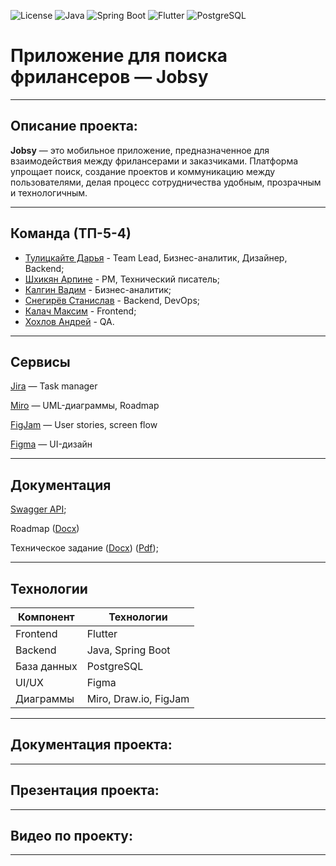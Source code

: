 ![License](https://img.shields.io/badge/license-MIT-blue.svg)
![Java](https://img.shields.io/badge/Java-17+-red)
![Spring Boot](https://img.shields.io/badge/SpringBoot-3.4.3-brightgreen)
![Flutter](https://img.shields.io/badge/Flutter-%E2%9D%A4-blue)
![PostgreSQL](https://img.shields.io/badge/PostgreSQL-%3E%3D13-blue)

# Приложение для поиска фрилансеров — Jobsy

---
## Описание проекта:

**Jobsy** — это мобильное приложение, предназначенное для взаимодействия между фрилансерами и заказчиками. Платформа упрощает поиск, создание проектов и коммуникацию между пользователями, делая процесс сотрудничества удобным, прозрачным и технологичным.

---

## Команда (ТП-5-4)

- [Тулицкайте Дарья](https://github.com/Jonnnnh) - Team Lead, Бизнес-аналитик, Дизайнер, Backend;
- [Шхикян Арпине](https://github.com/nebula3879) - PM, Технический писатель;
- [Калгин Вадим](https://github.com/r00fer) - Бизнес-аналитик;
- [Снегирёв Станислав](https://github.com/Sta22yan) - Backend, DevOps;
- [Калач Максим](https://github.com/exactly228) - Frontend;
- [Хохлов Андрей](https://github.com/Wonder010) - QA.

---

## Сервисы

[Jira](https://sharpine985.atlassian.net/jira/software/projects/SCRUM/list) — Task manager

[Miro](https://miro.com/welcomeonboard/MGFlM0NDUzk5U1VmTWs3b25wVURXMkp2MG00ajdUU1BFYjh5U2xkR0JuUDNWTG1PRVd1dUVmSm9XMlRQeHNmWUprRVZQaXR3ZFNpNjF6cmxJYSt0L085VnRyakFOVlFyUHhMblExQVdDQ2dxVUIyeDNrSVlKY1Y2VWNGNUNQcXByVmtkMG5hNDA3dVlncnBvRVB2ZXBnPT0hdjE=?share_link_id=609839369977) — UML-диаграммы, Roadmap

[FigJam](https://www.figma.com/board/AVAnDj6tfFRpa8TLdWko5z/user-stories?node-id=0-1&p=f&t=5K5WzRIoQg2yvfJ0-0)  — User stories, screen flow

[Figma](https://www.figma.com/design/sYByAI9wSNtRy55wFDQigA/Jobsy?node-id=0-1&p=f&t=Gmeb8PQwZ2Dg0fhU-0) — UI-дизайн

---

## Документация

[Swagger API](https://petstore.swagger.io/?url=https://raw.githubusercontent.com/Jonnnnh/jobsy-server/refs/heads/master/docs/swagger.yaml);

Roadmap ([Docx](?))

Техническое задание ([Docx](?)) ([Pdf](?));

---

## Технологии

| Компонент     | Технологии            |
|---------------|-----------------------|
| Frontend      | Flutter               |
| Backend       | Java, Spring Boot     |
| База данных   | PostgreSQL            |
| UI/UX         | Figma                 |
| Диаграммы     | Miro, Draw.io, FigJam |

---

## Документация проекта:

---

## Презентация проекта:

---

## Видео по проекту:

---